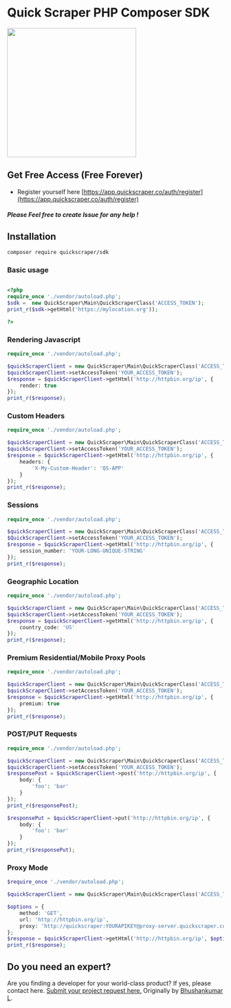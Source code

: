 # Quick Scraper PHP Composer SDK

<img src='https://app.quickscraper.co/assets/images/quick_scraper_logo_3.png' width='300' />


## Get Free Access (Free Forever)

* Register yourself here [https://app.quickscraper.co/auth/register](https://app.quickscraper.co/auth/register)

##### Please Feel free to create Issue for any help !


## Installation

``` bash
composer require quickscraper/sdk
```

### Basic usage


```php

<?php
require_once './vendor/autoload.php';
$sdk =  new QuickScraper\Main\QuickScraperClass('ACCESS_TOKEN');
print_r($sdk->getHtml('https://mylocation.org'));

?>
```
### Rendering Javascript

``` php
require_once './vendor/autoload.php';

$quickScraperClient = new QuickScraper\Main\QuickScraperClass('ACCESS_TOKEN');
$quickScraperClient->setAccessToken('YOUR_ACCESS_TOKEN');
$response = $quickScraperClient->getHtml('http://httpbin.org/ip', {
    render: true
});
print_r($response);

```

### Custom Headers

``` php
require_once './vendor/autoload.php';

$quickScraperClient = new QuickScraper\Main\QuickScraperClass('ACCESS_TOKEN');
$quickScraperClient->setAccessToken('YOUR_ACCESS_TOKEN');
$response = $quickScraperClient->getHtml('http://httpbin.org/ip', {
    headers: {
        'X-My-Custom-Header': 'QS-APP'
    }
});
print_r($response);

```
### Sessions

``` php
require_once './vendor/autoload.php';

$quickScraperClient = new QuickScraper\Main\QuickScraperClass('ACCESS_TOKEN');
$QuickScraperClient->setAccessToken('YOUR_ACCESS_TOKEN');
$response = $quickScraperClient->getHtml('http://httpbin.org/ip', {
    session_number: 'YOUR-LONG-UNIQUE-STRING'
});
print_r($response);

```

### Geographic Location

``` php
require_once './vendor/autoload.php';

$quickScraperClient = new QuickScraper\Main\QuickScraperClass('ACCESS_TOKEN');
$quickScraperClient->setAccessToken('YOUR_ACCESS_TOKEN');
$response = $quickScraperClient->getHtml('http://httpbin.org/ip', {
    country_code: 'US'
});
print_r($response);
```

### Premium Residential/Mobile Proxy Pools

``` php
require_once './vendor/autoload.php';

$quickScraperClient = new QuickScraper\Main\QuickScraperClass('ACCESS_TOKEN');
$quickScraperClient->setAccessToken('YOUR_ACCESS_TOKEN');
$response = $quickScraperClient->getHtml('http://httpbin.org/ip', {
    premium: true
});
print_r($response);
```

### POST/PUT Requests

``` php
require_once './vendor/autoload.php';

$quickScraperClient = new QuickScraper\Main\QuickScraperClass('ACCESS_TOKEN');
$quickScraperClient->setAccessToken('YOUR_ACCESS_TOKEN');
$responsePost = $quickScraperClient->post('http://httpbin.org/ip', {
    body: {
        'foo': 'bar'
    }
});
print_r($responsePost);

$responsePut = $quickScraperClient->put('http://httpbin.org/ip', {
    body: {
        'foo': 'bar'
    }
});
print_r($responsePut);
```


### Proxy Mode

``` php
$require_once './vendor/autoload.php';

$quickScraperClient = new QuickScraper\Main\QuickScraperClass('ACCESS_TOKEN');

$options = {
    method: 'GET',
    url: 'http://httpbin.org/ip',
    proxy: 'http://quickscraper:YOURAPIKEY@proxy-server.quickscraper.co:1008',
};
$response = $quickScraperClient->getHtml('http://httpbin.org/ip', $options);
print_r($response);

```

## Do you need an expert?

Are you finding a developer for your world-class product? If yes, please contact here. [Submit your project request here.](https://goo.gl/forms/UofdG5GY5iHMoUWg2)
Originally by [Bhushankumar L](mailto:bhushankumar.lilapara@gmail.com).
